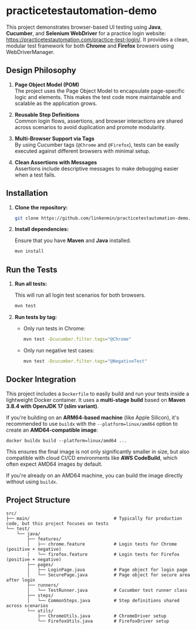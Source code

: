 # practicetestautomation-demo

This project demonstrates browser-based UI testing using **Java**, **Cucumber**, and **Selenium WebDriver** for a practice login website: https://practicetestautomation.com/practice-test-login/. It provides a clean, modular test framework for both **Chrome** and **Firefox** browsers using WebDriverManager.

## Design Philosophy

1. **Page Object Model (POM)**  
   The project uses the Page Object Model to encapsulate page-specific logic and elements. This makes the test code more maintainable and scalable as the application grows.

2. **Reusable Step Definitions**  
   Common login flows, assertions, and browser interactions are shared across scenarios to avoid duplication and promote modularity.

3. **Multi-Browser Support via Tags**  
   By using Cucumber tags (`@Chrome` and `@Firefox`), tests can be easily executed against different browsers with minimal setup.

4. **Clean Assertions with Messages**  
   Assertions include descriptive messages to make debugging easier when a test fails.

## Installation

1. **Clone the repository:**

   ```bash
   git clone https://github.com/linkenmin/practicetestautomation-demo.git
   ```

2. **Install dependencies:**

   Ensure that you have **Maven** and **Java** installed.

   ```bash
   mvn install
   ```

## Run the Tests

1. **Run all tests:**

   This will run all login test scenarios for both browsers.

   ```bash
   mvn test
   ```

2. **Run tests by tag:**

   - Only run tests in Chrome:

     ```bash
     mvn test -Dcucumber.filter.tags="@Chrome"
     ```

   - Only run negative test cases:

     ```bash
     mvn test -Dcucumber.filter.tags="@NegativeTest"
     ```

## Docker Integration

This project includes a `Dockerfile` to easily build and run your tests inside a lightweight Docker container. It uses a **multi-stage build** based on **Maven 3.8.4 with OpenJDK 17 (slim variant)**.

If you're building on an **ARM64-based machine** (like Apple Silicon), it's recommended to use `buildx` with the `--platform=linux/amd64` option to create an **AMD64-compatible image**:

```
docker buildx build --platform=linux/amd64 ...
```

This ensures the final image is not only significantly smaller in size, but also compatible with cloud CI/CD environments like **AWS CodeBuild**, which often expect AMD64 images by default.

If you're already on an AMD64 machine, you can build the image directly without using `buildx`.

## Project Structure

```
src/
├── main/                                # Typically for production code, but this project focuses on tests
└── test/
    └── java/
        ├── features/
        │   ├── chrome.feature           # Login tests for Chrome (positive + negative)
        │   └── firefox.feature          # Login tests for Firefox (positive + negative)
        ├── pages/
        │   ├── LoginPage.java           # Page object for login page
        │   └── SecurePage.java          # Page object for secure area after login
        ├── runners/
        │   └── TestRunner.java          # Cucumber test runner class
        ├── steps/
        │   └── CommonSteps.java         # Step definitions shared across scenarios
        └── utils/
            ├── ChromeUtils.java         # ChromeDriver setup
            └── FirefoxUtils.java        # FirefoxDriver setup
```
